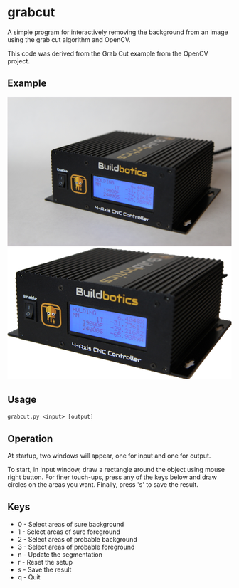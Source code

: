 # grabcut

A simple program for interactively removing the background from an image using
the grab cut algorithm and OpenCV.

This code was derived from the Grab Cut example from the OpenCV project.

## Example

![Orignal Image](example/buildbotics_cnc_controller-orig.jpg)
![Result Image](example/buildbotics_cnc_controller.png)

## Usage
    grabcut.py <input> [output]

## Operation

At startup, two windows will appear, one for input and one for output.

To start, in input window, draw a rectangle around the object using mouse right
button.  For finer touch-ups, press any of the keys below and draw circles on
the areas you want.  Finally, press 's' to save the result.

## Keys
  * 0 - Select areas of sure background
  * 1 - Select areas of sure foreground
  * 2 - Select areas of probable background
  * 3 - Select areas of probable foreground
  * n - Update the segmentation
  * r - Reset the setup
  * s - Save the result
  * q - Quit
